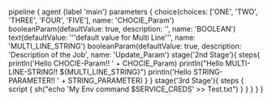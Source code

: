 pipeline {
  agent {label 'main'}
  parameters {
    choice(choices: ['ONE', 'TWO', 'THREE', 'FOUR', 'FIVE'], name: 'CHOCIE_Param')
    booleanParam(defaultValue: true, description: '', name: 'BOOLEAN')
    text(defaultValue: '''default value for Multi Line''', name: 'MULTI_LINE_STRING')
    booleanParam(defaultValue: true, description: 'Description of the Job', name: 'Update_Param')
stage('2nd Stage'){
      steps{
        println('Hello CHOCIE-Param!! ' + CHOCIE_Param)
        println("Hello MULTI-LINE-STRING!! ${MULTI_LINE_STRING}")
        println('Hello STRING-PARAMETER!! ' + STRING_PARAMETER)
      }
    }
    stage('3rd Stage'){
      steps {
        script {
          sh("echo 'My Env command $SERVICE_CREDS' >> Test.txt")
        }
      }
    }
  }
}
